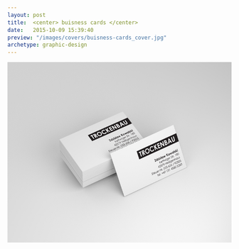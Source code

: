 ```yaml
---
layout: post
title:  <center> buisness cards </center>
date:   2015-10-09 15:39:40
preview: "/images/covers/buisness-cards_cover.jpg"
archetype: graphic-design
---
```


![Picture 1](\images\graphic-design\buisness-cards\1.jpg)